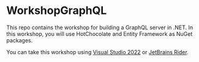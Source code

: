 # WorkshopGraphQL

This repo contains the workshop for building a GraphQL server in .NET. In this workshop, you will use HotChocolate and Entity Framework as NuGet packages.

You can take this workshop using [Visual Studio 2022](./VisualStudio/WorkshopManual.md) or [JetBrains Rider](./Rider/WorkshopManual.md).
